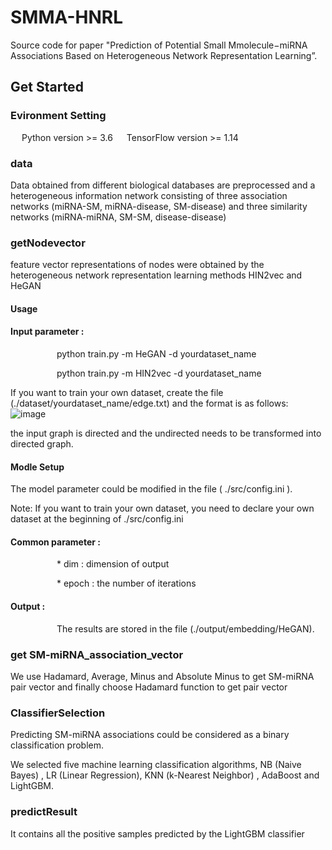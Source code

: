 # SMMA-HNRL
Source code for paper "Prediction of Potential Small Mmolecule−miRNA Associations Based on Heterogeneous Network Representation Learning”.
## Get Started
### Evironment Setting
   Python version >= 3.6
   TensorFlow version >= 1.14
### data
Data obtained from different biological databases are preprocessed and a heterogeneous information network consisting of three association networks (miRNA-SM, miRNA-disease, SM-disease) and three similarity networks (miRNA-miRNA, SM-SM, disease-disease)
### getNodevector
feature vector representations of nodes were obtained by the heterogeneous network representation learning methods HIN2vec and HeGAN
#### Usage
#### Input parameter :
 
      python train.py -m HeGAN -d yourdataset_name
      
      python train.py -m HIN2vec -d yourdataset_name
      
   If you want to train your own dataset, create the file (./dataset/yourdataset_name/edge.txt) and the format is as follows:
       ![image](https://user-images.githubusercontent.com/111487195/185327563-3f3a872d-8cab-49b0-a328-459b68264b06.png)
       
the input graph is directed and the undirected needs to be transformed into directed graph.
       
#### Modle Setup
   The model parameter could be modified in the file ( ./src/config.ini ).
   
   Note: If you want to train your own dataset, you need to declare your own dataset at the beginning of ./src/config.ini
       
#### Common parameter :
      * dim : dimension of output
      
      * epoch : the number of iterations
      
 #### Output :
     
      The results are stored in the file (./output/embedding/HeGAN).
 ### get SM-miRNA_association_vector
 We use Hadamard, Average, Minus and Absolute Minus to get SM-miRNA pair vector and finally choose Hadamard function to get pair vector
 ### ClassifierSelection
  Predicting SM-miRNA associations could be considered as a binary classification problem. 
  
  We selected five machine learning classification algorithms, NB (Naive Bayes) , LR (Linear Regression), KNN (k-Nearest Neighbor) , AdaBoost and LightGBM.
  ### predictResult
  It contains all the positive samples predicted by the LightGBM classifier
